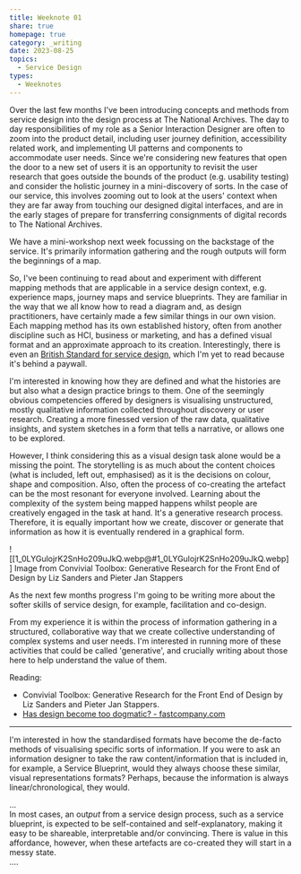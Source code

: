```yaml
---
title: Weeknote 01
share: true
homepage: true
category: _writing
date: 2023-08-25
topics:
  - Service Design
types:
  - Weeknotes
---
```



Over the last few months I've been introducing concepts and methods from service design into the design process at The National Archives. The day to day responsibilities of my role as a Senior Interaction Designer are often to zoom into the product detail, including user journey definition, accessibility related work, and implementing UI patterns and components to accommodate user needs. Since we're considering new features that open the door to a new set of users it is an opportunity to revisit the user research that goes outside the bounds of the product (e.g. usability testing) and consider the holistic journey in a mini-discovery of sorts. In the case of our service, this involves zooming out to look at the users' context when they are far away from touching our designed digital interfaces, and are in the early stages of  prepare for transferring consignments of digital records to The National Archives. 

We have a mini-workshop next week focussing on the backstage of the service. It's primarily information gathering and the rough outputs will form the beginnings of a map.   

So, I've been continuing to read about and experiment with different mapping methods that are applicable in a service design context, e.g. experience maps, journey maps and service blueprints. They are familiar in the way that we all know how to read a diagram and, as design practitioners, have certainly made a few similar things in our own vision. Each mapping method has its own established history, often from another discipline such as HCI, business or marketing, and has a defined visual format and an approximate approach to its creation. Interestingly, there is even an [British Standard for service design](https://www.en-standard.eu/bs-7000-3-1994-design-management-systems-guide-to-managing-service-design/), which I'm yet to read because it's behind a paywall.  

I'm interested in knowing how they are defined and what the histories are but also what a design practice brings to them. One of the seemingly obvious competencies offered by designers is visualising unstructured, mostly qualitative information collected throughout discovery or user research. Creating a more finessed version of the raw data, qualitative insights, and system sketches in a form that tells a narrative, or allows one to be explored.     

However, I think considering this as a visual design task alone would be a missing the point. The storytelling is as much about the content choices (what is included, left out, emphasised) as it is the decisions on colour, shape and composition. Also, often the process of co-creating the artefact can be the most resonant for everyone involved. Learning about the complexity of the system being mapped happens whilst people are creatively engaged in the task at hand. It's a generative research process. Therefore, it is equally important how we create, discover or generate that information as how it is eventually rendered in a graphical form. 

![[1_0LYGulojrK2SnHo209uJkQ.webp@#1_0LYGulojrK2SnHo209uJkQ.webp]]
<span class="figcaption">Image from Convivial Toolbox: Generative Research for the Front End of Design by Liz Sanders and Pieter Jan Stappers</span>

As the next few months progress I'm going to be writing more about the softer skills of service design, for example, facilitation and co-design. 

From my experience it is within the process of information gathering in a structured, collaborative way that we create collective understanding of complex systems and user needs. I'm interested in running more of these activities that could be called 'generative', and crucially writing about those here to help understand the value of them. 

Reading:
 - Convivial Toolbox: Generative Research for the Front End of Design by Liz Sanders and Pieter Jan Stappers. 
 - [Has design become too dogmatic? - fastcompany.com](https://www.fastcompany.com/90854287/has-design-become-too-dogmatic)


----



I'm interested in how the standardised formats have become the de-facto methods of visualising specific sorts of information. If you were to ask an information designer to take the raw content/information that is included in, for example, a Service Blueprint, would they always choose these similar, visual representations formats? Perhaps, because the information is always linear/chronological, they would. 


...  
In most cases, an out*put* from a service design process, such as a service blueprint, is expected to be self-contained and self-explanatory, making it easy to be shareable, interpretable and/or convincing. There is value in this affordance, however, when these artefacts are co-created they will start in a messy state.  
....


